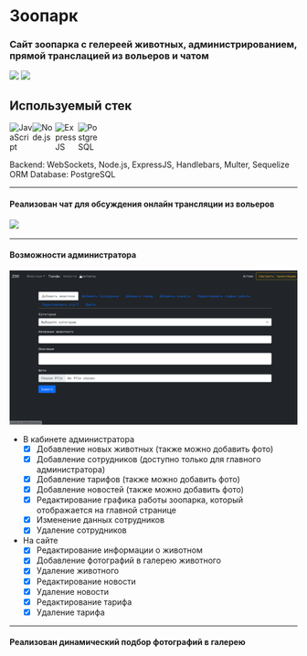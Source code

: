 # Зоопарк
### Сайт зоопарка с гелереей животных, администрированием, прямой транслацией из вольеров и чатом
![](/readme-assets/main.gif)
![](/readme-assets/animal.gif)

## Используемый стек

 [<img align="left" alt="JavaScript" width="40px" src="https://img.icons8.com/color/48/000000/javascript--v1.png" />][github]
 [<img align="left" alt="Node.js" width="40px" src="https://img.icons8.com/color/48/000000/nodejs.png" />][github]
 [<img align="left" alt="ExpressJS" width="40px" src="https://img.icons8.com/color/50/000000/whatsapp--v1.png" />][github]
 [<img align="left" alt="PostgreSQL" width="40px" src="https://img.icons8.com/color/48/000000/postgreesql.png" />][github]
 
 <br/>
 <br/>
 <br/>
 
 Backend: WebSockets, Node.js, ExpressJS, Handlebars, Multer, Sequelize ORM
 Database: PostgreSQL

---
#### Реализован чат для обсуждения онлайн трансляции из вольеров
![](/readme-assets/chat.gif)

---
#### Возможности администратора
![](/readme-assets/admin-cabinet.gif)

- В кабинете администратора
    - [X] Добавление новых животных (также можно добавить фото)
    - [X] Добавление сотрудников (доступно только для главного администратора)
    - [X] Добавление тарифов (также можно добавить фото)
    - [X] Добавление новостей (также можно добавить фото)
    - [X] Редактирование графика работы зоопарка, который отображается на главной странице
    - [X] Изменение данных сотрудников
    - [X] Удаление сотрудников

- На сайте
    - [X] Редактирование информации о животном
    - [X] Добавление фотографий в галерею животного
    - [X] Удаление животного
    - [X] Редактирование новости
    - [X] Удаление новости
    - [X] Редактирование тарифа
    - [X] Удаление тарифа

---
#### Реализован динамический подбор фотографий в галерею


[github]: https://github.com/shvartem/zoo
